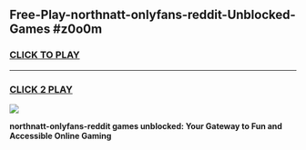 
## Free-Play-northnatt-onlyfans-reddit-Unblocked-Games #z0o0m
<h3>
<a href="https://news.freeplayer.one?title=northnatt-onlyfans-reddit&ref=8M">CLICK TO PLAY</a></h3>
<hr>

<h3>
<a href="https://news.freeplayer.one?title=northnatt-onlyfans-reddit&ref=8M">CLICK 2 PLAY</a>
  
</h3>

<a href="https://news.freeplayer.one?title=northnatt-onlyfans-reddit&ref=8M"><img src="https://clearcache.store/games.png"></a>


**northnatt-onlyfans-reddit games unblocked: Your Gateway to Fun and Accessible Online Gaming**
